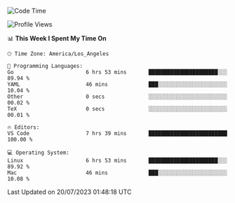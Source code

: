 <!--START_SECTION:waka-->
![Code Time](http://img.shields.io/badge/Code%20Time-482%20hrs%2013%20mins-blue)

![Profile Views](http://img.shields.io/badge/Profile%20Views-0-blue)

📊 **This Week I Spent My Time On** 

```text
🕑︎ Time Zone: America/Los_Angeles

💬 Programming Languages: 
Go                       6 hrs 53 mins       ██████████████████████░░░   89.94 % 
YAML                     46 mins             ███░░░░░░░░░░░░░░░░░░░░░░   10.04 % 
Other                    0 secs              ░░░░░░░░░░░░░░░░░░░░░░░░░   00.02 % 
TeX                      0 secs              ░░░░░░░░░░░░░░░░░░░░░░░░░   00.01 % 

🔥 Editors: 
VS Code                  7 hrs 39 mins       █████████████████████████   100.00 % 

💻 Operating System: 
Linux                    6 hrs 53 mins       ██████████████████████░░░   89.92 % 
Mac                      46 mins             ███░░░░░░░░░░░░░░░░░░░░░░   10.08 % 
```


 Last Updated on 20/07/2023 01:48:18 UTC
<!--END_SECTION:waka-->

